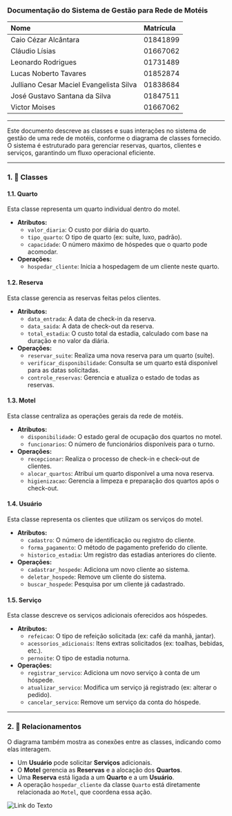 ### **Documentação do Sistema de Gestão para Rede de Motéis**

| Nome | Matrícula |
| :--- | :--- |
| Caio Cézar Alcântara | 01841899 |
| Cláudio Lísias | 01667062 |
| Leonardo Rodrigues | 01731489 |
| Lucas Noberto Tavares | 01852874 |
| Julliano Cesar Maciel Evangelista Silva | 01838684 |
| José Gustavo Santana da Silva | 01847511 |
| Victor Moises | 01667062 |

---

Este documento descreve as classes e suas interações no sistema de gestão de uma rede de motéis, conforme o diagrama de classes fornecido. O sistema é estruturado para gerenciar reservas, quartos, clientes e serviços, garantindo um fluxo operacional eficiente.

---

### **1. 🏨 Classes**

#### **1.1. Quarto**

Esta classe representa um quarto individual dentro do motel.

* **Atributos:**
    * `valor_diaria`: O custo por diária do quarto.
    * `tipo_quarto`: O tipo de quarto (ex: suíte, luxo, padrão).
    * `capacidade`: O número máximo de hóspedes que o quarto pode acomodar.
* **Operações:**
    * `hospedar_cliente`: Inicia a hospedagem de um cliente neste quarto.

#### **1.2. Reserva**

Esta classe gerencia as reservas feitas pelos clientes.

* **Atributos:**
    * `data_entrada`: A data de check-in da reserva.
    * `data_saida`: A data de check-out da reserva.
    * `total_estadia`: O custo total da estadia, calculado com base na duração e no valor da diária.
* **Operações:**
    * `reservar_suite`: Realiza uma nova reserva para um quarto (suíte).
    * `verificar_disponibilidade`: Consulta se um quarto está disponível para as datas solicitadas.
    * `controle_reservas`: Gerencia e atualiza o estado de todas as reservas.

#### **1.3. Motel**

Esta classe centraliza as operações gerais da rede de motéis.

* **Atributos:**
    * `disponibilidade`: O estado geral de ocupação dos quartos no motel.
    * `funcionarios`: O número de funcionários disponíveis para o turno.
* **Operações:**
    * `recepcionar`: Realiza o processo de check-in e check-out de clientes.
    * `alocar_quartos`: Atribui um quarto disponível a uma nova reserva.
    * `higienizacao`: Gerencia a limpeza e preparação dos quartos após o check-out.

#### **1.4. Usuário**

Esta classe representa os clientes que utilizam os serviços do motel.

* **Atributos:**
    * `cadastro`: O número de identificação ou registro do cliente.
    * `forma_pagamento`: O método de pagamento preferido do cliente.
    * `historico_estadia`: Um registro das estadias anteriores do cliente.
* **Operações:**
    * `cadastrar_hospede`: Adiciona um novo cliente ao sistema.
    * `deletar_hospede`: Remove um cliente do sistema.
    * `buscar_hospede`: Pesquisa por um cliente já cadastrado.

#### **1.5. Serviço**

Esta classe descreve os serviços adicionais oferecidos aos hóspedes.

* **Atributos:**
    * `refeicao`: O tipo de refeição solicitada (ex: café da manhã, jantar).
    * `acessorios_adicionais`: Itens extras solicitados (ex: toalhas, bebidas, etc.).
    * `pernoite`: O tipo de estadia noturna.
* **Operações:**
    * `registrar_servico`: Adiciona um novo serviço à conta de um hóspede.
    * `atualizar_servico`: Modifica um serviço já registrado (ex: alterar o pedido).
    * `cancelar_servico`: Remove um serviço da conta do hóspede.

---

### **2. 🔗 Relacionamentos**

O diagrama também mostra as conexões entre as classes, indicando como elas interagem.

* Um **Usuário** pode solicitar **Serviços** adicionais.
* O **Motel** gerencia as **Reservas** e a alocação dos **Quartos**.
* Uma **Reserva** está ligada a um **Quarto** e a um **Usuário**.
* A operação `hospedar_cliente` da classe `Quarto` está diretamente relacionada ao `Motel`, que coordena essa ação.

![Link do Texto](https://media.discordapp.net/attachments/1329890958678167674/1413337640702316576/0728FDFC-0421-4E77-8C4F-3AA96F77C72C.png?ex=68bb90c0&is=68ba3f40&hm=691b441679c3c6da5bcdf5fe8bf1ee8b15567f6d264bcea83dc84817d5e00477&=&format=webp&quality=lossless)
